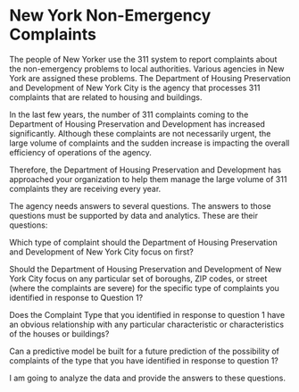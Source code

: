# New York Non-Emergency Complaints
The people of New Yorker use the 311 system to report complaints about the non-emergency problems to local authorities. Various agencies in New York are assigned these problems. The Department of Housing Preservation and Development of New York City is the agency that processes 311 complaints that are related to housing and buildings.

In the last few years, the number of 311 complaints coming to the Department of Housing Preservation and Development has increased significantly. Although these complaints are not necessarily urgent, the large volume of complaints and the sudden increase is impacting the overall efficiency of operations of the agency.

Therefore, the Department of Housing Preservation and Development has approached your organization to help them manage the large volume of 311 complaints they are receiving every year.

The agency needs answers to several questions. The answers to those questions must be supported by data and analytics. These are their questions:

Which type of complaint should the Department of Housing Preservation and Development of New York City focus on first?

Should the Department of Housing Preservation and Development of New York City focus on any particular set of boroughs, ZIP codes, or street (where the complaints are severe) for the specific type of complaints you identified in response to Question 1?

Does the Complaint Type that you identified in response to question 1 have an obvious relationship with any particular characteristic or characteristics of the houses or buildings?

Can a predictive model be built for a future prediction of the possibility of complaints of the type that you have identified in response to question 1?

I am going to analyze the data and provide the answers to these questions.
